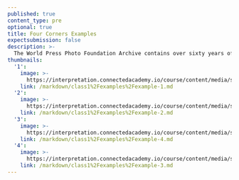 ```yaml
---
published: true
content_type: pre
optional: true
title: Four Corners Examples
expectsubmission: false
description: >-
  The World Press Photo Foundation Archive contains over sixty years of iconic images. We have selected some of the recent winners and reimagined them as Four Corners Images. It is an example of how 4C can be creatively adapted to add rich meta-date to historical images. Instead of the frames before and after, we have included contemporaneous and subject-related content and for the codes of ethics we have instead substituted the WPPF competition rules.
thumbnails:
  '1':
    image: >-
      https://interpretation.connectedacademy.io/course/content/media/small/example-1.jpg
    link: /markdown/class1%2Fexamples%2Fexample-1.md
  '2':
    image: >-
      https://interpretation.connectedacademy.io/course/content/media/small/example-2.jpg
    link: /markdown/class1%2Fexamples%2Fexample-2.md
  '3':
    image: >-
      https://interpretation.connectedacademy.io/course/content/media/small/example-3.jpg
    link: /markdown/class1%2Fexamples%2Fexample-4.md
  '4':
    image: >-
      https://interpretation.connectedacademy.io/course/content/media/small/example-4.jpg
    link: /markdown/class1%2Fexamples%2Fexample-3.md
---
```

